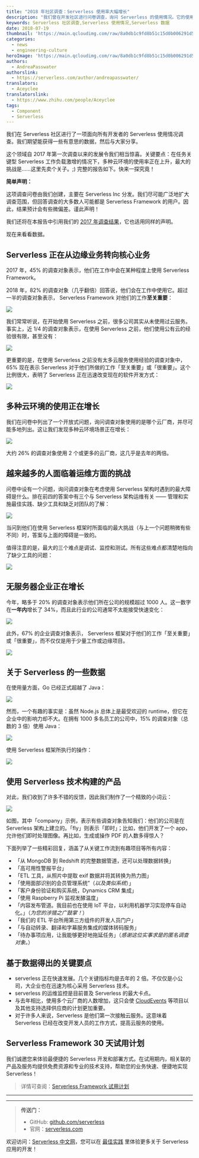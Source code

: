 ```yaml
---
title: "2018 年社区调查：Serverless 使用率大幅增长"
description: "我们曾在开发社区进行问卷调查，询问 Serverless 的使用情况。它的使用率增长连我们自己都惊讶不已，下面来看看数据。"
keywords: Serverless 社区调查,Serverless 使用情况,Serverless 数据
date: 2018-07-19
thumbnail: 'https://main.qcloudimg.com/raw/8a0db1c9fd8b51c15d0b006291d52bf5.jpg'
categories:
  - news
  - engineering-culture
heroImage: 'https://main.qcloudimg.com/raw/8a0db1c9fd8b51c15d0b006291d52bf5.jpg'
authors:
  - AndreaPasswater
authorslink:
  - https://serverless.com/author/andreapasswater/
translators:
  - Aceyclee
translatorslink:
  - https://www.zhihu.com/people/Aceyclee
tags:
  - Component
  - Serverless
---
```


我们在 Serverless 社区进行了一项面向所有开发者的 Serverless 使用情况调查。我们期望能获得一些有意思的数据，然后与大家分享。

这个领域自 2017 年第一次调查以来的发展令我们相当惊喜。关键要点：在任务关键型 Serverless 工作负载激增的情况下，多种云环境的使用率正在上升，最大的挑战是......这里先卖个关子。;) 完整的报告如下。快来一探究竟！

**简单声明：**

这项调查问卷由我们创建，主要在 Serverless Inc 分发。我们尽可能广泛地扩大调查范围，但回答调查的大多数人可能都是 Serverless Framework 的用户。因此，结果预计会有些微偏差。谨此声明！

我们还将在本报告中引用我们的 [2017 年调查结果](https://serverless.com/blog/state-of-serverless-community/)，它也适用同样的声明。

现在来看看数据。

## Serverless 正在从边缘业务转向核心业务

2017 年，45% 的调查对象表示，他们在工作中会在某种程度上使用 Serverless Framework。

2018 年，82% 的调查对象（几乎翻倍）回答说，他们会在工作中使用它。超过一半的调查对象表示， Serverless Framework 对他们的工作**至关重要**：

<img src="https://main.qcloudimg.com/raw/9209d3b3324e8f75c79c9ec02074effa.jpg">

我们常常听说，在开始使用 Serverless 之前，很多公司其实从未使用过云服务。事实上，近 1/4 的调查对象表示，在使用 Serverless 之前，他们使用公有云的经验很有限，甚至没有：

<img src="https://main.qcloudimg.com/raw/2c5427fa5833825ab219c4100ba02b25.jpg">

更重要的是，在使用 Serverless 之前没有太多云服务使用经验的调查对象中，65% 现在表示 Serverless 对于他们所做的工作「至关重要」或「很重要」。这个比例很大，表明了 Serverless 正在迅速改变现在的软件开发方式：

<img src="https://main.qcloudimg.com/raw/610325e76faa93a17e8ead79be26a2e7.jpg">

## 多种云环境的使用正在增长

我们在问卷中列出了一个开放式问题，询问调查对象使用的是哪个云厂商，并尽可能多地列出。这让我们发现多种云环境场景正在增长：

<img src="https://main.qcloudimg.com/raw/3e3fd5533b3d0b0172bb8d5ee83faea3.jpg">

大约 26% 的调查对象使用 2 个或更多的云厂商，这几乎是去年的两倍。

## 越来越多的人面临着运维方面的挑战

问卷中设有一个问题，询问调查对象在考虑使用 Serverless 架构时遇到的最大障碍是什么。排在前四的答案中有三个与 Serverless 架构运维有关 —— 管理和实施最佳实践、缺少工具和缺乏对团队的了解：

<img src="https://main.qcloudimg.com/raw/343a788e1306150623bae7e6ff0eb07d.jpg">

当问到他们在使用 Serverless 框架时所面临的最大挑战（与上一个问题稍微有些不同）时，答案与上面的障碍是一致的。

值得注意的是，最大的三个难点是调试、监控和测试。所有这些难点都清楚地指向了缺少工具的问题：

<img src="https://main.qcloudimg.com/raw/2fd589a0a3ea0a11df610b17e9907044.jpg">

## 无服务器企业正在增长

今年，略多于 20% 的调查对象表示他们所在公司的规模超过 1000 人。这一数字在**一年内**增长了 34%，而且此行业的公司通常不太能接受快速变化：

<img src="https://main.qcloudimg.com/raw/5e35273df745f6287fa55200005838ae.jpg">

此外，67% 的企业调查对象表示， Serverless 框架对于他们的工作「至关重要」或「很重要」，而不仅仅是用于少量工作或边缘项目。

<img src="https://main.qcloudimg.com/raw/1b34d8663aec1a5ffa5c9e248bf2ccf2.jpg">

## 关于 Serverless 的一些数据

在使用量方面，Go 已经正式超越了 Java：

<img src="https://main.qcloudimg.com/raw/02010b049c90551270aba5dcd2fe53a5.jpg">

然而，一个有趣的事实是：虽然 Node.js 总体上是最受欢迎的 runtime，但它在企业中的影响力却不大。在拥有 1000 多名员工的公司中，15% 的调查对象（总数的 3 倍）使用 Java：

<img src="https://main.qcloudimg.com/raw/ef4b02656e112e075daf32467ac2c407.jpg">

使用 Serverless 框架所执行的操作：

<img src="https://main.qcloudimg.com/raw/2a578de2a4c587ad4bed561d1b72b259.jpg">

## 使用 Serverless 技术构建的产品

对此，我们收到了许多不错的反馈，因此我们制作了一个精致的小词云：

<img src="https://main.qcloudimg.com/raw/3cb7b20955d78ced738e0279bb3f6f41.jpg">

如图，其中「company」示例，表示有些调查对象告知我们：他们的公司是在 Serverless 架构上建立的。「fly」则表示「即时」；比如，他们开发了一个 app，允许他们即时处理图像。再比如，生成或操作 PDF 的人数多得惊人？

下面列举了一些精彩回复，涵盖了从关键工作流到有趣项目等所有内容：

- 「从 MongoDB 到 Redshift 的完整数据管道，还可以处理数据转换」
- 「高可用性警报平台」
- 「ETL 工具，从照片中提取 exif 数据并将其转换为热力图」
- 「使用面部识别的会员管理系统”（*以及类似系统*）」
- 「客户身份验证和购买系统，Dynamics CRM 集成」
- 「使用 Raspberry Pi 监视发酵温度」
- 「内容发布管道。我目前也在使用 IoT 平台，以利用机器学习实现停车自动化。」（*为您的涉猎之广鼓掌！*）
- 「我们的 ETL 平台所用第三方组件的开发人员门户」
- 「与自动转录、翻译和字幕服务集成的媒体转码服务」
- 「待办事项应用，让我能够更好地拖延任务」（*感谢这位实事求是的匿名调查对象。*）

## 基于数据得出的关键要点

- serverless 正在快速发展。几个关键指标均是去年的 2 倍。不仅仅是小公司，大企业也在迅速为核心采用 Serverless 技术。
- serverless 的运维监控是目前普及 Serverless 的最大卡点。
- 与去年相比，使用多个云厂商的人数增加，这只会使 [CloudEvents](https://cloudevents.io/) 等项目以及其他支持选择供应商的计划更加重要。
- 对于许多人来说，Serverless 是他们第一次接触云服务。这意味着 Serverless 已经在改变开发人员的工作方式，提高云服务的使用。

## Serverless Framework 30 天试用计划

我们诚邀您来体验最便捷的 Serverless 开发和部署方式。在试用期内，相关联的产品及服务均提供免费资源和专业的技术支持，帮助您的业务快速、便捷地实现 Serverless！

> 详情可查阅：[Serverless Framework 试用计划](https://cloud.tencent.com/document/product/1154/38792)

---
<div id='scf-deploy-iframe-or-md'></div>

---

> **传送门：**
> - GitHub: [github.com/serverless](https://github.com/serverless/serverless/blob/master/README_CN.md)
> - 官网：[serverless.com](https://serverless.com/)

欢迎访问：[Serverless 中文网](https://serverlesscloud.cn/)，您可以在 [最佳实践](https://serverlesscloud.cn/best-practice) 里体验更多关于 Serverless 应用的开发！
